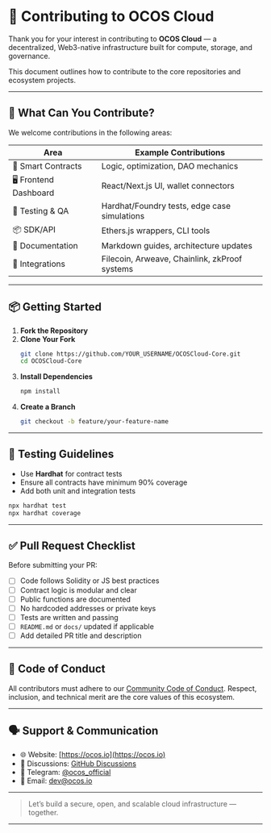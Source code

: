 # 🤝 Contributing to OCOS Cloud

Thank you for your interest in contributing to **OCOS Cloud** — a decentralized, Web3-native infrastructure built for compute, storage, and governance.

This document outlines how to contribute to the core repositories and ecosystem projects.

---

## 🧰 What Can You Contribute?

We welcome contributions in the following areas:

| Area                    | Example Contributions                            |
|-------------------------|--------------------------------------------------|
| 🧠 Smart Contracts       | Logic, optimization, DAO mechanics              |
| 🖥 Frontend Dashboard    | React/Next.js UI, wallet connectors             |
| 🧪 Testing & QA          | Hardhat/Foundry tests, edge case simulations   |
| 📦 SDK/API               | Ethers.js wrappers, CLI tools                  |
| 📄 Documentation         | Markdown guides, architecture updates          |
| 🧩 Integrations          | Filecoin, Arweave, Chainlink, zkProof systems  |

---

## 📦 Getting Started

1. **Fork the Repository**
2. **Clone Your Fork**
   ```bash
   git clone https://github.com/YOUR_USERNAME/OCOSCloud-Core.git
   cd OCOSCloud-Core
   ```
3. **Install Dependencies**
   ```bash
   npm install
   ```
4. **Create a Branch**
   ```bash
   git checkout -b feature/your-feature-name
   ```

---

## 🧪 Testing Guidelines

- Use **Hardhat** for contract tests
- Ensure all contracts have minimum 90% coverage
- Add both unit and integration tests

```bash
npx hardhat test
npx hardhat coverage
```

---

## ✅ Pull Request Checklist

Before submitting your PR:

- [ ] Code follows Solidity or JS best practices
- [ ] Contract logic is modular and clear
- [ ] Public functions are documented
- [ ] No hardcoded addresses or private keys
- [ ] Tests are written and passing
- [ ] `README.md` or `docs/` updated if applicable
- [ ] Add detailed PR title and description

---

## 👮 Code of Conduct

All contributors must adhere to our [Community Code of Conduct](./CODE_OF_CONDUCT.md).
Respect, inclusion, and technical merit are the core values of this ecosystem.

---

## 🗣 Support & Communication

- 🌐 Website: [https://ocos.io](https://ocos.io)
- 🧵 Discussions: [GitHub Discussions](https://github.com/OCOSToken/OCOSCloud-Core/discussions)
- 📨 Telegram: [@ocos_official](https://t.me/ocos_official)
- 💌 Email: dev@ocos.io

---

> Let’s build a secure, open, and scalable cloud infrastructure — together.

---
